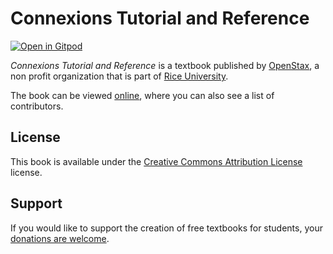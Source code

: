 # Connexions Tutorial and Reference

[![Open in Gitpod](https://gitpod.io/button/open-in-gitpod.svg)](https://gitpod.io/from-referrer/)

_Connexions Tutorial and Reference_ is a textbook published by [OpenStax](https://openstax.org/), a non profit organization that is part of [Rice University](https://www.rice.edu/).

The book can be viewed [online](https://github.com/cnx-user-books/cnxbook-connexions-tutorial-and-reference/releases/latest), where you can also see a list of contributors.

## License
This book is available under the [Creative Commons Attribution License](./LICENSE) license.

## Support
If you would like to support the creation of free textbooks for students, your [donations are welcome](https://riceconnect.rice.edu/donation/support-openstax-banner).
